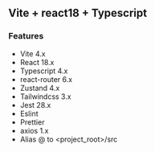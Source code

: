 ## Vite + react18 + Typescript

### Features
- Vite 4.x
- React 18.x
- Typescript 4.x
- react-router 6.x
- Zustand 4.x
- Tailwindcss 3.x
- Jest 28.x
- Eslint
- Prettier
- axios 1.x
- Alias @ to <project_root>/src
